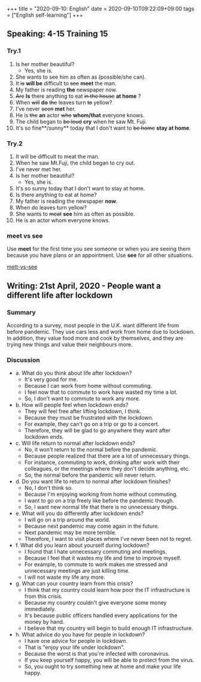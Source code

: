 +++
title =  "2020-09-10: English"
date = 2020-09-10T09:22:09+09:00
tags = ["English self-learning"]
+++

## Speaking: 4-15 Training 15

### Try.1

1. Is her mother beautiful?
    - Yes, she is.
2. She wants to see him as often as (possible/she can).
3. It ~~is~~ **will be** difficult to ~~see~~ **meet** the man.
4. My father is reading **the** newspaper now.
5. ~~Are~~ **Is** there anything to eat ~~in the house~~ **at home** ?
6. When ~~will~~ **do** ~~the~~ leaves turn ~~to~~ yellow?
7. I've never ~~seen~~ **met** her.
8. He is ~~the~~ **an** actor ~~who~~ **whom/that** everyone knows.
9. The child began to ~~be loud~~ **cry** when he saw Mt. Fuji.
10. It's so fine**/sunny** today that I don't want to ~~be home~~ **stay at home**.

### Try.2

1. It will be difficult to meat the man.
2. When he saw Mt.Fuji, the child began to cry out.
3. I've never met her.
4. Is her mother beautiful?
    - Yes, she is.
5. It's so sunny today that I don't want to stay at home.
6. Is there anything to eat at home?
7. My father is reading the newspaper **now**.
8. When do leaves turn yellow?
9. She wants to ~~meat~~ **see** him as often as possible.
10. He is an actor whom everyone knows.

### meet vs see

Use **meet** for the first time you see someone or when you are seeing them because you have plans or an appointment.
Use **see** for all other situations.

[mett-vs-see](https://www.instructionalsolutions.com/blog/meet-vs-see)

## Writing: 21st April, 2020 - People want a different life after lockdown

### Summary

According to a survey, most people in the U.K. want different life from before pandemic.
They use cars less and work from home due to lockdown.
In addition, they value food more and cook by themselves, and
they are trying new things and value their neighbours more.

### Discussion

* a. What do you think about life after lockdown?
    - It's very good for me.
    - Because I can work from home without commuting.
    - I feel now that to commute to work have wasted my time a lot.
    - So, I don't want to commute to work any more.
* b. How will people feel when lockdown ends?
    - They will feel free after lifting lockdown, I think.
    - Because they must be frustrated with the lockdown.
    - For example, they can't go on a trip or go to a concert.
    - Therefore, they will be glad to go anywhere they want after lockdown ends.
* c. Will life return to normal after lockdown ends?
    - No, it won't return to the normal before the pandemic.
    - Because people realized that there are a lot of unnecessary things.
    - For instance, commuting to work, drinking after work with their colleagues, or the meetings where they don't decide anything, etc.
    - So, the normal before the pandemic will never return.
* d. Do you want life to return to normal after lockdown finishes?
    - No, I don't think so.
    - Because I'm enjoying working from home without commuting.
    - I want to go on a trip freely like before the pandemic though.
    - So, I want new normal life that there is no unnecessary things.
* e. What will you do differently after lockdown ends?
    - I will go on a trip around the world.
    - Because next pandemic may come again in the future.
    - Next pandemic may be more terrible.
    - Therefore, I want to visit places where I've never been not to regret.
* f. What did you learn about yourself during lockdown?
    - I found that I hate unnecessary commuting and meetings.
    - Because I feel that it wastes my life and time to improve myself.
    - For example, to commute to work makes me stressed and unnecessary meetings are just killing time.
    - I will not waste my life any more.
* g. What can your country learn from this crisis?
    - I think that my country could learn how poor the IT infrastructure is from this crisis. 
    - Because my country couldn't give everyone some money immediately.
    - It's because public officers handled every applications for the money by hand.
    - I believe that my country will begin to build enough IT infrastructure.
* h. What advice do you have for people in lockdown?
    - I have one advice for people in lockdown.
    - That is "enjoy your life under lockdown".
    - Because the worst is that you're infected with coronavirus.
    - If you keep yourself happy, you will be able to protect from the virus.
    - So, you ought to try something new at home and make your life happy.
